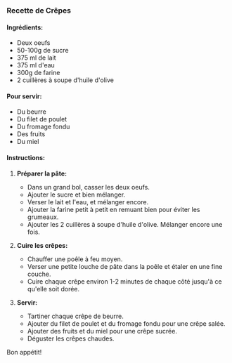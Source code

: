 ### Recette de Crêpes

#### Ingrédients:
- Deux oeufs
- 50-100g de sucre
- 375 ml de lait
- 375 ml d'eau
- 300g de farine
- 2 cuillères à soupe d'huile d'olive

#### Pour servir:
- Du beurre
- Du filet de poulet
- Du fromage fondu
- Des fruits
- Du miel

#### Instructions:

1. **Préparer la pâte:**
   - Dans un grand bol, casser les deux oeufs.
   - Ajouter le sucre et bien mélanger.
   - Verser le lait et l'eau, et mélanger encore.
   - Ajouter la farine petit à petit en remuant bien pour éviter les grumeaux.
   - Ajouter les 2 cuillères à soupe d'huile d'olive. Mélanger encore une fois.

2. **Cuire les crêpes:**
   - Chauffer une poêle à feu moyen.
   - Verser une petite louche de pâte dans la poêle et étaler en une fine couche.
   - Cuire chaque crêpe environ 1-2 minutes de chaque côté jusqu'à ce qu'elle soit dorée.

3. **Servir:**
   - Tartiner chaque crêpe de beurre.
   - Ajouter du filet de poulet et du fromage fondu pour une crêpe salée.
   - Ajouter des fruits et du miel pour une crêpe sucrée.
   - Déguster les crêpes chaudes.

Bon appétit!

